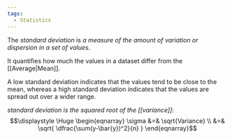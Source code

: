 ```yaml
---
tags:
  - Statistics
---
```

The *standard deviation* is *a measure of the amount of variation or dispersion in a set of values*.

It quantifies how much the values in a dataset differ from the [[Average|Mean]]. 

A low standard deviation indicates that the values tend to be close to the mean, whereas a high standard deviation indicates that the values are spread out over a wider range.

*standard deviation is the squared root of the [[variance]]*:
$$\displaystyle \Huge \begin{eqnarray} 
\sigma &=& \sqrt{Variance}
\\
&=& 
\sqrt{
 \dfrac{\sum(y-\bar{y})^2}{n}
 }
\end{eqnarray}$$